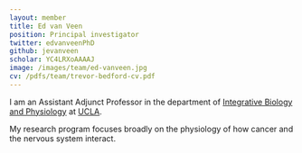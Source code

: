 ```yaml
---
layout: member
title: Ed van Veen
position: Principal investigator
twitter: edvanveenPhD
github: jevanveen
scholar: YC4LRXoAAAAJ
image: /images/team/ed-vanveen.jpg
cv: /pdfs/team/trevor-bedford-cv.pdf
---
```


I am an Assistant Adjunct Professor in the department of [Integrative Biology and Physiology](https://www.ibp.ucla.edu) at [UCLA](https://ucla.edu).

My research program focuses broadly on the physiology of how cancer and the nervous system interact. 
